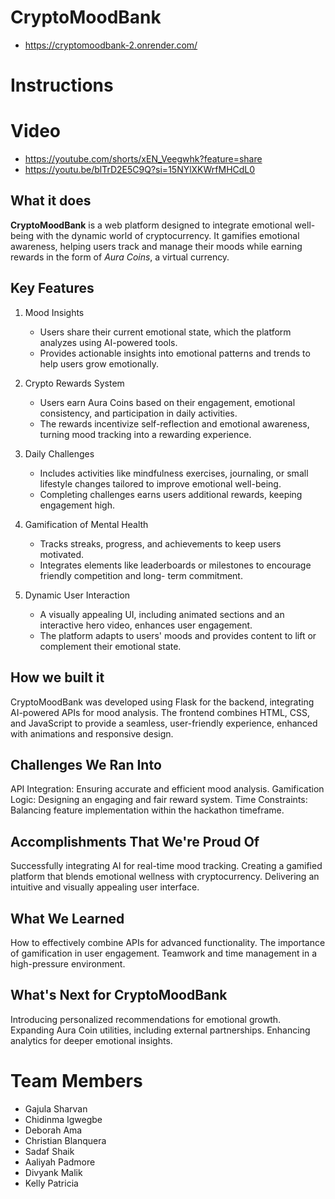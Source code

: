 # CryptoMoodBank

- https://cryptomoodbank-2.onrender.com/

# Instructions

# Video

- https://youtube.com/shorts/xEN_Veegwhk?feature=share
- https://youtu.be/blTrD2E5C9Q?si=15NYlXKWrfMHCdL0

## What it does

**CryptoMoodBank** is a web platform designed to integrate emotional well-being with the dynamic world of cryptocurrency. It gamifies emotional awareness, helping users track and manage their moods while earning rewards in the form of _Aura Coins_, a virtual currency.

## Key Features

1. Mood Insights

   - Users share their current emotional state, which the platform analyzes using AI-powered tools.
   - Provides actionable insights into emotional patterns and trends to help users grow emotionally.

2. Crypto Rewards System

   - Users earn Aura Coins based on their engagement, emotional consistency, and participation in daily
     activities.
   - The rewards incentivize self-reflection and emotional awareness, turning mood tracking into a
     rewarding experience.

3. Daily Challenges

   - Includes activities like mindfulness exercises, journaling, or small lifestyle changes tailored to
     improve emotional well-being.
   - Completing challenges earns users additional rewards, keeping engagement high.

4. Gamification of Mental Health

   - Tracks streaks, progress, and achievements to keep users motivated.
   - Integrates elements like leaderboards or milestones to encourage friendly competition and long-
     term commitment.

5. Dynamic User Interaction

   - A visually appealing UI, including animated sections and an interactive hero video, enhances user
     engagement.
   - The platform adapts to users' moods and provides content to lift or complement their emotional
     state.

## How we built it

CryptoMoodBank was developed using Flask for the backend, integrating AI-powered APIs for mood analysis.
The frontend combines HTML, CSS, and JavaScript to provide a seamless, user-friendly experience, enhanced with animations and responsive design.

## Challenges We Ran Into

API Integration: Ensuring accurate and efficient mood analysis.
Gamification Logic: Designing an engaging and fair reward system.
Time Constraints: Balancing feature implementation within the hackathon timeframe.

## Accomplishments That We're Proud Of

Successfully integrating AI for real-time mood tracking.
Creating a gamified platform that blends emotional wellness with cryptocurrency.
Delivering an intuitive and visually appealing user interface.

## What We Learned

How to effectively combine APIs for advanced functionality.
The importance of gamification in user engagement.
Teamwork and time management in a high-pressure environment.

## What's Next for CryptoMoodBank

Introducing personalized recommendations for emotional growth.
Expanding Aura Coin utilities, including external partnerships.
Enhancing analytics for deeper emotional insights.

# Team Members

- Gajula Sharvan
- Chidinma Igwegbe
- Deborah Ama
- Christian Blanquera
- Sadaf Shaik
- Aaliyah Padmore
- Divyank Malik
- Kelly Patricia
